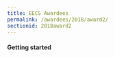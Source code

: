 ```yaml
---
title: EECS Awardees
permalink: /awardees/2018/award2/
sectionid: 2018award2
---
```


#### Getting started
